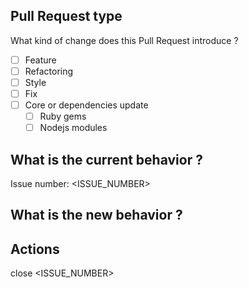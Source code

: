 ## Pull Request type
What kind of change does this Pull Request introduce ?
- [ ] Feature
- [ ] Refactoring
- [ ] Style
- [ ] Fix
- [ ] Core or dependencies update
    - [ ] Ruby gems
    - [ ] Nodejs modules

## What is the current behavior ?
Issue number: <ISSUE_NUMBER>

## What is the new behavior ?

## Actions
close <ISSUE_NUMBER>

